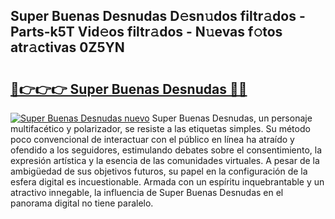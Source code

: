 ## Super Buenas Desnudas D𝚎sn𝚞dos filtr𝚊dos - Parts-k5T Vid𝚎os filtr𝚊dos - N𝚞evas f𝚘tos atr𝚊ctivas 0Z5YN

# <h2><a href="http://mb12xf3.tromn.icu/?c=Super+Buenas+Desnudas">🔗👉👉👉 Super Buenas Desnudas 🔗🔗</a></h2>

[![Super Buenas Desnudas nuevo](https://i.imgur.com/pEAQMta.gif)](http://mb12xf3.tromn.icu/?c=Super+Buenas+Desnudas)
Super Buenas Desnudas, un personaje multifacético y polarizador, se resiste a las etiquetas simples. Su método poco convencional de interactuar con el público en línea ha atraído y ofendido a los seguidores, estimulando debates sobre el consentimiento, la expresión artística y la esencia de las comunidades virtuales. A pesar de la ambigüedad de sus objetivos futuros, su papel en la configuración de la esfera digital es incuestionable. Armada con un espíritu inquebrantable y un atractivo innegable, la influencia de Super Buenas Desnudas en el panorama digital no tiene paralelo.
